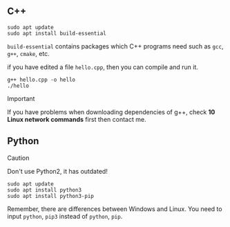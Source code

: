 ## C++
```
sudo apt update
sudo apt install build-essential
```
`build-essential` contains packages which C++ programs need such as `gcc`, `g++`, `cmake`, etc.

if you have edited a file `hello.cpp`, then you can compile and run it.
```
g++ hello.cpp -o hello
./hello
```
>[!IMPORTANT]  
>If you have problems when downloading dependencies of g++, check **10 Linux network commands** first then contact me.
## Python
>[!CAUTION]
>Don't use Python2, it has outdated!
```
sudo apt update
sudo apt install python3
sudo apt install python3-pip
```
Remember, there are differences between Windows  and Linux. You need to input `python`, `pip3` instead of `python`, `pip`.



